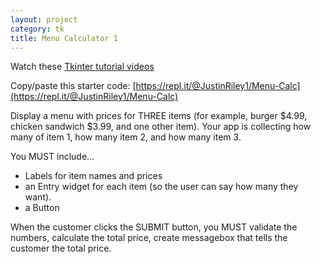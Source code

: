 ```yaml
---
layout: project
category: tk
title: Menu Calculator 1
---
```

Watch these [Tkinter tutorial videos](https://drive.google.com/open?id=1gb9k1pepJA0bC8QmTcXv03PY7UyIBypb)

Copy/paste this starter code: [https://repl.it/@JustinRiley1/Menu-Calc](https://repl.it/@JustinRiley1/Menu-Calc)

Display a menu with prices for THREE items (for example, burger $4.99, chicken sandwich $3.99, and one other item). Your app is collecting how many of item 1, how many item 2, and how many item 3.

You MUST include...
- Labels for item names and prices
- an Entry widget for each item (so the user can say how many they want).
- a Button

When the customer clicks the SUBMIT button, you MUST validate the numbers, calculate the total price, create messagebox that tells the customer the total price.
